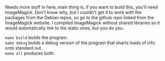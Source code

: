 Needs more stuff in here, main thing is, if you want to build this, you'll need ImageMagick. Don't know why, but I couldn't get it to work with the packages from the Debian repos, so go to the github repo linked from the ImageMagick website. I compiled ImageMagick without shared libraries so it would automatically link to the static ones, but you do you.

`make build` builds the program.  
`make debug` builds a debug version of the program that sharts loads of info onto standard out.  
`make all` produces both.
